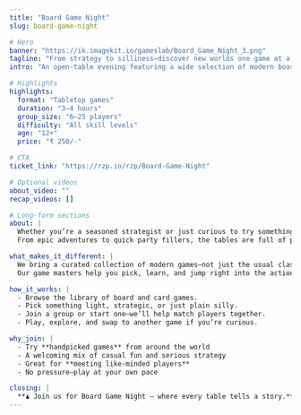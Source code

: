 ```yaml
---
title: "Board Game Night"
slug: board-game-night

# Hero
banner: "https://ik.imagekit.io/gameslab/Board_Game_Night_3.png"
tagline: "From strategy to silliness—discover new worlds one game at a time."
intro: "An open-table evening featuring a wide selection of modern board and card games for all moods."

# Highlights
highlights:
  format: "Tabletop games"
  duration: "3–4 hours"
  group_size: "6–25 players"
  difficulty: "All skill levels"
  age: "12+"
  price: "₹ 250/-"

# CTA
ticket_link: "https://rzp.io/rzp/Board-Game-Night"   

# Optional videos
about_video: ""   
recap_videos: []  

# Long-form sections
about: |
  Whether you’re a seasoned strategist or just curious to try something new, *Board Game Night* is for everyone.  
  From epic adventures to quick party fillers, the tables are full of possibilities.  

what_makes_it_different: |
  We bring a curated collection of modern games—not just the usual classics.  
  Our game masters help you pick, learn, and jump right into the action.  

how_it_works: |
  - Browse the library of board and card games.  
  - Pick something light, strategic, or just plain silly.  
  - Join a group or start one—we’ll help match players together.  
  - Play, explore, and swap to another game if you’re curious.  

why_join: |
  - Try **handpicked games** from around the world  
  - A welcoming mix of casual fun and serious strategy  
  - Great for **meeting like-minded players**  
  - No pressure—play at your own pace  

closing: |
  **♟️ Join us for Board Game Night — where every table tells a story.**
---
```

